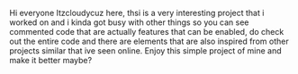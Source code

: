 Hi everyone Itzcloudycuz here, thsi is a very interesting project that i worked on and i kinda got busy with other things so you can see commented code that are actually features that can be enabled, do check out the entire code and there are elements that are also inspired from other projects similar that ive seen online. Enjoy this simple project of mine and make it better maybe? 
